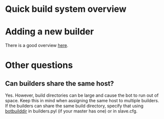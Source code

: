 # Quick build system overview

# Adding a new builder

There is a good overview
[here](https://chromium.googlesource.com/chromium/tools/build.git/+/master/scripts/slave/recipe_modules/chromium_tests/chromium_recipe.md#Create-a-New-Builder).

# Other questions

## Can builders share the same host?

Yes. However, build directories can be large and cause the bot to run out of
space. Keep this in mind when assigning the same host to multiple builders. If
the builders can share the same build directory, specify that using
[botbuilddir](https://chromium.googlesource.com/infra/infra/+/master/doc/users/services/buildbot/builders.pyl.md#botbuilddir)
in builders.pyl (if your master has one) or in slave.cfg.
